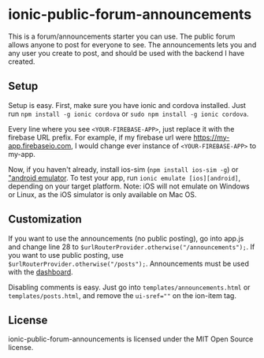 ionic-public-forum-announcements
================================

This is a forum/announcements starter you can use. The public forum allows anyone to post for everyone to see. The announcements lets you and any user you create to post, and should be used with the backend I have created.

Setup
------

Setup is easy. First, make sure you have ionic and cordova installed. Just run `npm install -g ionic cordova` or `sudo npm install -g ionic cordova`.

Every line where you see `<YOUR-FIREBASE-APP>`, just replace it with the firebase URL prefix. For example, if my firebase url were https://my-app.firebaseio.com, I would change ever instance of `<YOUR-FIREBASE-APP>` to my-app.

Now, if you haven't already, install ios-sim (`npm install ios-sim -g`) or <a href="http://developer.android.com/sdk/index.html#Other">"android emulator</a>.
To test your app, run `ionic emulate [ios][android]`, depending on your target platform. Note: iOS will not emulate on Windows or Linux, as the iOS simulator is only available on Mac OS.

Customization
-------------

If you want to use the announcements (no public posting), go into app.js and change line 28 to `$urlRouterProvider.otherwise("/announcements");`. If you want to use public posting, use `$urlRouterProvider.otherwise("/posts");`. Announcements must be used with the <a href="https://github.com/wilsonhobbs/ionic-public-forum-announcements-dashboard">dashboard</a>.

Disabling comments is easy. Just go into `templates/announcements.html` or `templates/posts.html`, and remove the `ui-sref=""` on the ion-item tag. 

License
-------

ionic-public-forum-announcements is licensed under the MIT Open Source license.